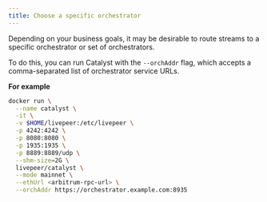 ```yaml
---
title: Choose a specific orchestrator
---
```


Depending on your business goals, it may be desirable to route streams to a specific orchestrator or set of orchestrators.

To do this, you can run Catalyst with the `--orchAddr` flag, which accepts a comma-separated list of orchestrator service URLs.

**For example**

```bash
docker run \
  --name catalyst \
  -it \
  -v $HOME/livepeer:/etc/livepeer \
  -p 4242:4242 \
  -p 8080:8080 \
  -p 1935:1935 \
  -p 8889:8889/udp \
  --shm-size=2G \
  livepeer/catalyst \
  --mode mainnet \
  --ethUrl <arbitrum-rpc-url> \
  --orchAddr https://orchestrator.example.com:8935
```
